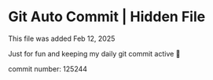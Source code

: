 # Git Auto Commit | Hidden File

This file was added Feb 12, 2025

Just for fun and keeping my daily git commit active 🤪

commit number: 125244
